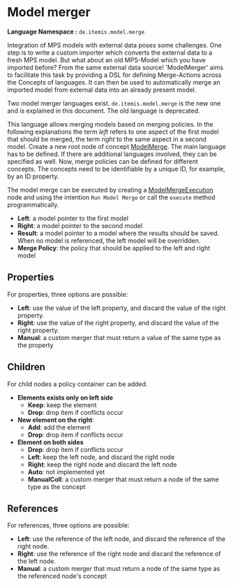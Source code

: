 # Model merger

**Language Namespace :** `de.itemis.model.merge`

Integration of MPS models with external data poses some challenges. One step is to write a custom importer which converts
the external data to a fresh MPS model. But what about an old MPS-Model which you have imported before? From the same external data source! 'ModelMerger' aims to facilitate this task by providing a DSL for defining Merge-Actions across the Concepts of languages. It can then be used to automatically merge an imported model from external data into an already present model.

Two model merger languages exist. `de.itemis.model.merge` is the new one and is explained in this document. The old
language is deprecated.

This language allows merging models based on merging policies. In the following explanations the term *left* refers to
 one aspect of the first model that should be merged, the term *right* to the same aspect in a second model. Create a new root node of concept [ModelMerge](http://127.0.0.1:63320/node?ref=r%3A58892eeb-9059-4684-af0a-e0f5f7f9800d%28de.itemis.model.merge.structure%29%2F1912777765298163335). The main language 
has to be defined. If there are additional languages involved, they can be specified as well. Now, merge policies can be defined
for different concepts. The concepts need to be identifiable by a unique ID, for example, by an ID property.

The model merge can be executed by creating a [ModelMergeExecution](http://127.0.0.1:63320/node?ref=r%3A58892eeb-9059-4684-af0a-e0f5f7f9800d%28de.itemis.model.merge.structure%29%2F6402745832171993510) node and using the intention `Run Model Merge` or call the `execute` method 
programmatically.

- **Left**: a model pointer to the first model
- **Right**: a model pointer to the second model
- **Result**: a model pointer to a model where the results should be saved. When no model is referenced, the left model
 will be overridden.
- **Merge Policy**: the policy that should be applied to the left and right model


## Properties

For properties, three options are possible: 

- **Left**: use the value of the left property, and discard the value of the right property.
- **Right**: use the value of the right property, and discard the value of the right property.
- **Manual**: a custom merger that must return a value of the same type as the property

## Children

For child nodes a policy container can be added.

- **Elements exists only on left side** 
    - **Keep**: keep the element
    - **Drop**: drop item if conflicts occur
- **New element on the right**: 
    - **Add**: add the element
    - **Drop**: drop item if conflicts occur
- **Element on both sides**
    - **Drop**: drop item if conflicts occur
    - **Left**: keep the left node, and discard the right node
    - **Right**: keep the right node and discard the left node
    - **Auto**: not implemented yet
    - **ManualColl**: a custom merger that must return a node of the same type as the concept

## References

For references, three options are possible:

- **Left**: use the reference of the left node, and discard the reference of the right node.
- **Right**: use the reference of the right node and discard the reference of the left node.
- **Manual**: a custom merger that must return a node of the same type as the referenced node's concept
